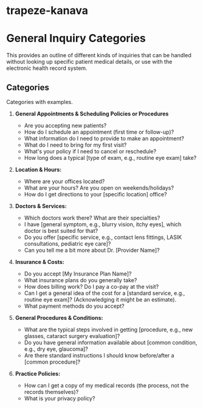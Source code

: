 # trapeze-kanava


# General Inquiry Categories
This provides an outline of different kinds of inquiries that can be handled without looking up specific patient medical details, or use with the electronic health record system.

## Categories
Categories with examples.

1.  **General Appointments & Scheduling Policies or Procedures**
    *   Are you accepting new patients?
    *   How do I schedule an appointment (first time or follow-up)?
    *   What information do I need to provide to make an appointment?
    *   What do I need to bring for my first visit?
    *   What's your policy if I need to cancel or reschedule?
    *   How long does a typical [type of exam, e.g., routine eye exam] take?

2.  **Location & Hours:**
    *   Where are your offices located?
    *   What are your hours? Are you open on weekends/holidays?
    *   How do I get directions to your [specific location] office?

3.  **Doctors & Services:**
    *   Which doctors work there? What are their specialties?
    *   I have [general symptom, e.g., blurry vision, itchy eyes], which doctor is best suited for that?
    *   Do you offer [specific service, e.g., contact lens fittings, LASIK consultations, pediatric eye care]?
    *   Can you tell me a bit more about Dr. [Provider Name]?

4.  **Insurance & Costs:**
    *   Do you accept [My Insurance Plan Name]?
    *   What insurance plans do you generally take?
    *   How does billing work? Do I pay a co-pay at the visit?
    *   Can I get a general idea of the cost for a [standard service, e.g., routine eye exam]? (Acknowledging it might be an estimate).
    *   What payment methods do you accept?

5.  **General Procedures & Conditions:**
    *   What are the typical steps involved in getting [procedure, e.g., new glasses, cataract surgery evaluation]?
    *   Do you have general information available about [common condition, e.g., dry eye, glaucoma]?
    *   Are there standard instructions I should know before/after a [common procedure]?

6.  **Practice Policies:**
    *   How can I get a copy of my medical records (the process, not the records themselves)?
    *   What is your privacy policy?



